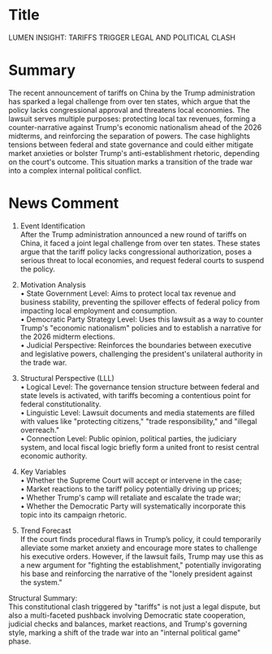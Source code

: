 # Title
LUMEN INSIGHT: TARIFFS TRIGGER LEGAL AND POLITICAL CLASH

# Summary
The recent announcement of tariffs on China by the Trump administration has sparked a legal challenge from over ten states, which argue that the policy lacks congressional approval and threatens local economies. The lawsuit serves multiple purposes: protecting local tax revenues, forming a counter-narrative against Trump's economic nationalism ahead of the 2026 midterms, and reinforcing the separation of powers. The case highlights tensions between federal and state governance and could either mitigate market anxieties or bolster Trump's anti-establishment rhetoric, depending on the court's outcome. This situation marks a transition of the trade war into a complex internal political conflict.

# News Comment
1. Event Identification  
After the Trump administration announced a new round of tariffs on China, it faced a joint legal challenge from over ten states. These states argue that the tariff policy lacks congressional authorization, poses a serious threat to local economies, and request federal courts to suspend the policy. 

2. Motivation Analysis  
• State Government Level: Aims to protect local tax revenue and business stability, preventing the spillover effects of federal policy from impacting local employment and consumption.  
• Democratic Party Strategy Level: Uses this lawsuit as a way to counter Trump's "economic nationalism" policies and to establish a narrative for the 2026 midterm elections.  
• Judicial Perspective: Reinforces the boundaries between executive and legislative powers, challenging the president's unilateral authority in the trade war.  

3. Structural Perspective (LLL)  
• Logical Level: The governance tension structure between federal and state levels is activated, with tariffs becoming a contentious point for federal constitutionality.  
• Linguistic Level: Lawsuit documents and media statements are filled with values like "protecting citizens," "trade responsibility," and "illegal overreach."  
• Connection Level: Public opinion, political parties, the judiciary system, and local fiscal logic briefly form a united front to resist central economic authority.  

4. Key Variables  
• Whether the Supreme Court will accept or intervene in the case;  
• Market reactions to the tariff policy potentially driving up prices;  
• Whether Trump's camp will retaliate and escalate the trade war;  
• Whether the Democratic Party will systematically incorporate this topic into its campaign rhetoric.  

5. Trend Forecast  
If the court finds procedural flaws in Trump’s policy, it could temporarily alleviate some market anxiety and encourage more states to challenge his executive orders. However, if the lawsuit fails, Trump may use this as a new argument for "fighting the establishment," potentially invigorating his base and reinforcing the narrative of the "lonely president against the system."  

Structural Summary:  
This constitutional clash triggered by "tariffs" is not just a legal dispute, but also a multi-faceted pushback involving Democratic state cooperation, judicial checks and balances, market reactions, and Trump's governing style, marking a shift of the trade war into an "internal political game" phase.
